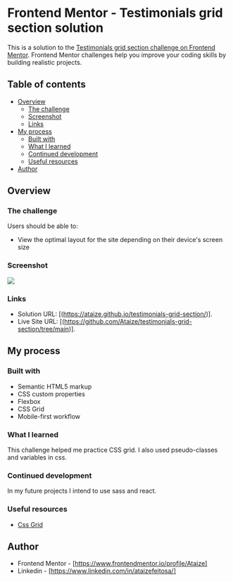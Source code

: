 # Frontend Mentor - Testimonials grid section solution

This is a solution to the [Testimonials grid section challenge on Frontend Mentor](https://www.frontendmentor.io/challenges/testimonials-grid-section-Nnw6J7Un7). Frontend Mentor challenges help you improve your coding skills by building realistic projects. 

## Table of contents

- [Overview](#overview)
  - [The challenge](#the-challenge)
  - [Screenshot](#screenshot)
  - [Links](#links)
- [My process](#my-process)
  - [Built with](#built-with)
  - [What I learned](#what-i-learned)
  - [Continued development](#continued-development)
  - [Useful resources](#useful-resources)
- [Author](#author)


## Overview

### The challenge

Users should be able to:

- View the optimal layout for the site depending on their device's screen size

### Screenshot

![](./design/desktop-preview.jpg.jpg)


### Links

- Solution URL: [(https://ataize.github.io/testimonials-grid-section/)].
- Live Site URL: [(https://github.com/Ataize/testimonials-grid-section/tree/main)].

## My process

### Built with

- Semantic HTML5 markup
- CSS custom properties
- Flexbox
- CSS Grid
- Mobile-first workflow


### What I learned

This challenge helped me practice CSS grid. I also used pseudo-classes and variables in css.

### Continued development

In my future projects I intend to use sass and react.

### Useful resources

- [Css Grid](https://developer.mozilla.org/en-US/docs/Web/CSS/CSS_grid_layout/Basic_concepts_of_grid_layout) 

## Author

- Frontend Mentor - [https://www.frontendmentor.io/profile/Ataize]
- Linkedin - [https://www.linkedin.com/in/ataizefeitosa/]
